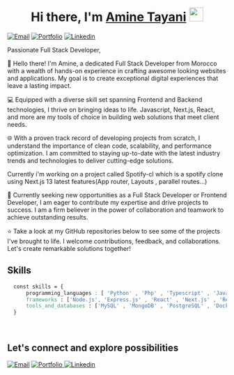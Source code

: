 <h1 align="center">Hi there, I'm <a href="https://portfolio-aminet.vercel.app/" target="_blank">Amine Tayani</a> <img
src="https://github.com/blackcater/blackcater/raw/main/images/Hi.gif" height="32" /></h1>

<p>
<a href="mailto:amine.tayani@gmail.com" target="_blank"><img alt="Email" src="https://img.shields.io/badge/Email me-D14836?style=flat&logo=gmail&logoColor=white"/></a>
<a href="https://portfolio-aminet.vercel.app/" target="_blank"><img alt="Portfolio" src="https://img.shields.io/badge/My Portfolio-%23000000.svg?style=flat&logo=firefox&logoColor=#FF7139"/></a>
<a href="https://www.linkedin.com/in/amine-tayani-b5780122b/" target="_blank"><img alt="Linkedin" src="https://img.shields.io/badge/amine-%230077B5.svg?style=flat&logo=linkedin&logoColor=white"/></a>
  </p>  


Passionate Full Stack Developer,

👋 Hello there! I'm Amine, a dedicated Full Stack Developer from Morocco with a wealth of hands-on experience in crafting awesome looking websites and applications. My goal is to create exceptional digital experiences that leave a lasting impact.

💻 Equipped with a diverse skill set spanning Frontend and Backend technologies, I thrive on bringing ideas to life. Javascript, Next.js, React, and more are my tools of choice in building web solutions that meet client needs.

🌐 With a proven track record of developing projects from scratch, I understand the importance of clean code, scalability, and performance optimization. I am committed to staying up-to-date with the latest industry trends and technologies to deliver cutting-edge solutions.

Currently i'm working on a project called Spotify-cl which is a spotify clone using Next.js 13 latest features(App router, Layouts , parallel routes...) 

💼 Currently seeking new opportunities as a Full Stack Developer or Frontend Developer, I am eager to contribute my expertise and drive projects to success. I am a firm believer in the power of collaboration and teamwork to achieve outstanding results.

⭐ Take a look at my GitHub repositories below to see some of the projects I've brought to life. I welcome contributions, feedback, and collaborations. Let's create remarkable solutions together!



## Skills

```css
  const skills = {
      programming_languages : [ 'Python' , 'Php' , 'Typescript' , 'Javascript' - 'C' - 'Java' ],
      frameworks : ['Node.js', 'Express.js' , 'React' , 'Next.js' , 'React Native' , 'Laravel' , 'Django', 'Graphql'],
      tools_and_databases : ['MySQL' , 'MongoDB' , 'PostgreSQL' , 'Docker' , 'Git' , 'Prisma' , 'Heroku']
  }
  ```
<br/>  



## Let's connect and explore possibilities

<p>
<a href="mailto:amine.tayani@gmail.com" target="_blank"><img alt="Email" src="https://img.shields.io/badge/Gmail-D14836?style=for-the-badge&logo=gmail&logoColor=white"/></a>
<a href="https://aminet-aminet.vercel.app/" target="_blank"><img alt="Portfolio" src="https://img.shields.io/badge/Portfolio-%23000000.svg?style=for-the-badge&logo=firefox&logoColor=#FF7139"/>
<a href="https://www.linkedin.com/in/amine-tayani-b5780122b/" target="_blank"><img alt="Linkedin" src="https://img.shields.io/badge/linkedin-%230077B5.svg?style=for-the-badge&logo=linkedin&logoColor=white"/>
  </p>  


